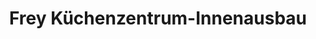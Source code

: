 ---
title: "Frey Küchenzentrum-Innenausbau"
url: /kandel-minderslachen/frey-kuechenzentrum-innenausbau/
shop: Küchen
---